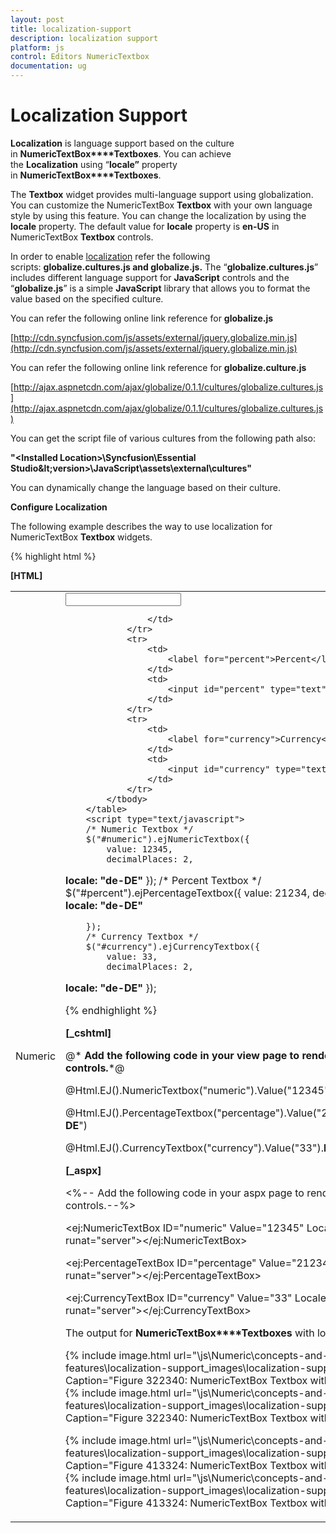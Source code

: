 ```yaml
---
layout: post
title: localization-support
description: localization support
platform: js
control: Editors NumericTextbox
documentation: ug
---
```


# Localization Support

**Localization** is language support based on the culture in **NumericTextBox****Textboxes**. You can achieve the **Localization** using “**locale”** property in **NumericTextBox****Textboxes**. 

The **Textbox** widget provides multi-language support using globalization. You can customize the NumericTextBox **Textbox** with your own language style by using this feature. You can change the localization by using the **locale** property. The default value for **locale** property is **en-US** in NumericTextBox **Textbox** controls.

In order to enable [localization](http://help.syncfusion.com/ug/js/default.htm) refer the following scripts: **globalize.cultures.js and globalize.js.** The “**globalize.cultures.js**” includes different language support for **JavaScript** controls and the “**globalize.js**” is a simple **JavaScript** library that allows you to format the value based on the specified culture.

You can refer the following online link reference for **globalize.js**

[http://cdn.syncfusion.com/js/assets/external/jquery.globalize.min.js](http://cdn.syncfusion.com/js/assets/external/jquery.globalize.min.js)

You can refer the following online link reference for **globalize.culture.js**

[http://ajax.aspnetcdn.com/ajax/globalize/0.1.1/cultures/globalize.cultures.js](http://ajax.aspnetcdn.com/ajax/globalize/0.1.1/cultures/globalize.cultures.js)

You can get the script file of various cultures from the following path also:

**"&lt;Installed Location&gt;\Syncfusion\Essential Studio\&lt;version&gt;\JavaScript\assets\external\cultures"**

You can dynamically change the language based on their culture.

**Configure Localization**

The following example describes the way to use localization for NumericTextBox **Textbox** widgets.

{% highlight html %}

**[HTML]**
<table cellpadding="10">
            <tbody>
                <tr>
                    <td>
                        <label for="numeric">Numeric</label>
                    </td>
                    <td>
                        <input id="numeric" type="text" />

                    </td>
                </tr>
                <tr>
                    <td>
                        <label for="percent">Percent</label>
                    </td>
                    <td>
                        <input id="percent" type="text" />
                    </td>
                </tr>
                <tr>
                    <td>
                        <label for="currency">Currency</label>
                    </td>
                    <td>
                        <input id="currency" type="text" />
                    </td>
                </tr>
            </tbody>
        </table>
        <script type="text/javascript">
        /* Numeric Textbox */
        $("#numeric").ejNumericTextbox({
            value: 12345,
            decimalPlaces: 2,
**locale: "de-DE"**
        });
        /* Percent Textbox */
        $("#percent").ejPercentageTextbox({
            value: 21234,
            decimalPlaces: 3,
**locale: "de-DE"**

        });
        /* Currency Textbox */
        $("#currency").ejCurrencyTextbox({
            value: 33,
            decimalPlaces: 2,
**locale: "de-DE"**
        });
    </script>


{% endhighlight %}





**[_cshtml]**

@* **Add the following code in your view page to render Textbox controls.***@

@Html.EJ().NumericTextbox("numeric").Value("12345").**Locale**("**de-DE**")

@Html.EJ().PercentageTextbox("percentage").Value("21234").**Locale**("**de-DE**")

@Html.EJ().CurrencyTextbox("currency").Value("33").**Locale**("**de-DE**")



**[_aspx]**

&lt;%-- Add the following code in your aspx page to render Textbox controls.--%&gt;

&lt;ej:NumericTextBox ID="numeric" Value="12345" Locale="de-DE" runat="server"&gt;&lt;/ej:NumericTextBox&gt;

&lt;ej:PercentageTextBox ID="percentage" Value="21234" Locale="de-DE" runat="server"&gt;&lt;/ej:PercentageTextBox&gt;

&lt;ej:CurrencyTextBox ID="currency" Value="33" Locale="de-DE"  runat="server"&gt;&lt;/ej:CurrencyTextBox&gt;



The output for **NumericTextBox****Textboxes** with localization.



{% include image.html url="\js\Numeric\concepts-and-features\localization-support_images\localization-support_img1.png" Caption="Figure 322340: NumericTextBox Textbox with de-DE locale"%}{% include image.html url="\js\Numeric\concepts-and-features\localization-support_images\localization-support_img2.png" Caption="Figure 322340: NumericTextBox Textbox with de-DE locale"%}



{% include image.html url="\js\Numeric\concepts-and-features\localization-support_images\localization-support_img3.png" Caption="Figure 413324: NumericTextBox Textbox with en-US locale				"%}{% include image.html url="\js\Numeric\concepts-and-features\localization-support_images\localization-support_img4.png" Caption="Figure 413324: NumericTextBox Textbox with en-US locale				"%}

